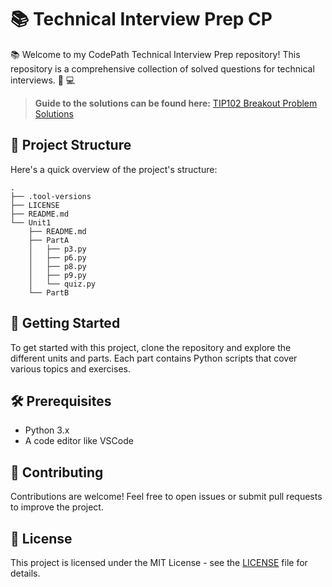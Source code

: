 # 📚 Technical Interview Prep CP

  📚 Welcome to my CodePath Technical Interview Prep repository! This repository is a comprehensive collection of solved questions for technical interviews. 🐍 💻

> **Guide to the solutions can be found here:** [TIP102 Breakout Problem Solutions](https://guides.codepath.com/compsci/TIP102-Breakout-Problem-Solutions)

## 📂 Project Structure

Here's a quick overview of the project's structure:

```plaintext
.
├── .tool-versions
├── LICENSE
├── README.md
└── Unit1
    ├── README.md
    ├── PartA
    │   ├── p3.py
    │   ├── p6.py
    │   ├── p8.py
    │   ├── p9.py
    │   └── quiz.py
    └── PartB
```

## 🚀 Getting Started

To get started with this project, clone the repository and explore the different units and parts. Each part contains Python scripts that cover various topics and exercises.

## 🛠️ Prerequisites

- Python 3.x
- A code editor like VSCode

## 🤝 Contributing

Contributions are welcome! Feel free to open issues or submit pull requests to improve the project.

## 📄 License

This project is licensed under the MIT License - see the [LICENSE](LICENSE) file for details.
